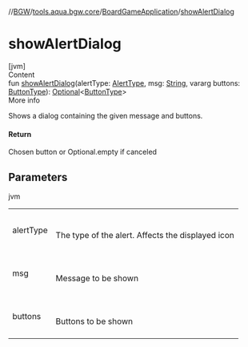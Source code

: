 //[BGW](../../../index.md)/[tools.aqua.bgw.core](../index.md)/[BoardGameApplication](index.md)/[showAlertDialog](show-alert-dialog.md)



# showAlertDialog  
[jvm]  
Content  
fun [showAlertDialog](show-alert-dialog.md)(alertType: [AlertType](../../tools.aqua.bgw.dialog/-alert-type/index.md), msg: [String](https://kotlinlang.org/api/latest/jvm/stdlib/kotlin/-string/index.html), vararg buttons: [ButtonType](../../tools.aqua.bgw.dialog/-button-type/index.md)): [Optional](https://docs.oracle.com/javase/8/docs/api/java/util/Optional.html)<[ButtonType](../../tools.aqua.bgw.dialog/-button-type/index.md)>  
More info  


Shows a dialog containing the given message and buttons.



#### Return  


Chosen button or Optional.empty if canceled



## Parameters  
  
jvm  
  
| | |
|---|---|
| <a name="tools.aqua.bgw.core/BoardGameApplication/showAlertDialog/#tools.aqua.bgw.dialog.AlertType#kotlin.String#kotlin.Array[tools.aqua.bgw.dialog.ButtonType]/PointingToDeclaration/"></a>alertType| <a name="tools.aqua.bgw.core/BoardGameApplication/showAlertDialog/#tools.aqua.bgw.dialog.AlertType#kotlin.String#kotlin.Array[tools.aqua.bgw.dialog.ButtonType]/PointingToDeclaration/"></a><br><br>The type of the alert. Affects the displayed icon<br><br>|
| <a name="tools.aqua.bgw.core/BoardGameApplication/showAlertDialog/#tools.aqua.bgw.dialog.AlertType#kotlin.String#kotlin.Array[tools.aqua.bgw.dialog.ButtonType]/PointingToDeclaration/"></a>msg| <a name="tools.aqua.bgw.core/BoardGameApplication/showAlertDialog/#tools.aqua.bgw.dialog.AlertType#kotlin.String#kotlin.Array[tools.aqua.bgw.dialog.ButtonType]/PointingToDeclaration/"></a><br><br>Message to be shown<br><br>|
| <a name="tools.aqua.bgw.core/BoardGameApplication/showAlertDialog/#tools.aqua.bgw.dialog.AlertType#kotlin.String#kotlin.Array[tools.aqua.bgw.dialog.ButtonType]/PointingToDeclaration/"></a>buttons| <a name="tools.aqua.bgw.core/BoardGameApplication/showAlertDialog/#tools.aqua.bgw.dialog.AlertType#kotlin.String#kotlin.Array[tools.aqua.bgw.dialog.ButtonType]/PointingToDeclaration/"></a><br><br>Buttons to be shown<br><br>|
  
  



